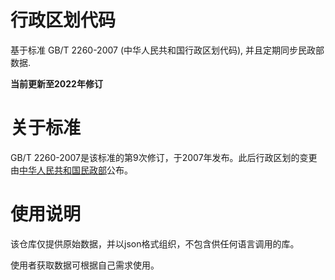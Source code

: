 # 行政区划代码

基于标准 GB/T 2260-2007 (中华人民共和国行政区划代码), 并且定期同步民政部数据.

**当前更新至2022年修订**

# 关于标准

GB/T 2260-2007是该标准的第9次修订，于2007年发布。此后行政区划的变更由[中华人民共和国民政部](https://www.mca.gov.cn/article/sj/xzqh)公布。

# 使用说明
该仓库仅提供原始数据，并以json格式组织，不包含供任何语言调用的库。

使用者获取数据可根据自己需求使用。
